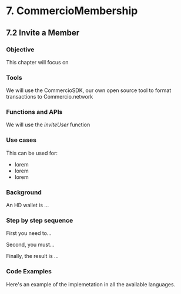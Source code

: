 # 7. CommercioMembership

## 7.2 Invite a Member

### Objective

This chapter will focus on

### Tools

We will use the CommercioSDK, our own open source tool to format transactions to Commercio.network

### Functions and APIs

We will use the _inviteUser_ function

### Use cases

This can be used for:

* lorem
* lorem
* lorem


###  Background

An HD wallet is ...

### Step by step sequence

First you need to...

Second, you must...

Finally, the result is ...

### Code Examples

Here's an example of the implemetation in all the available languages.
